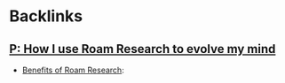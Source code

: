 
# Backlinks
## [P: How I use Roam Research to evolve my mind](<P: How I use Roam Research to evolve my mind.md>)
- [Benefits of Roam Research](<Benefits of Roam Research.md>):

